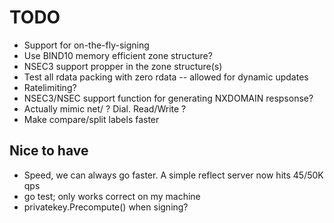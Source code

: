 # TODO

* Support for on-the-fly-signing
* Use BIND10 memory efficient zone structure?
* NSEC3 support propper in the zone structure(s)
* Test all rdata packing with zero rdata -- allowed for dynamic updates
* Ratelimiting?
* NSEC3/NSEC support function for generating NXDOMAIN respsonse?
* Actually mimic net/ ? Dial. Read/Write ?
* Make compare/split labels faster

## Nice to have

* Speed, we can always go faster. A simple reflect server now hits 45/50K qps
* go test; only works correct on my machine
* privatekey.Precompute() when signing? 
